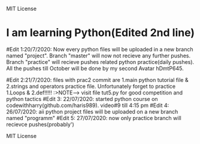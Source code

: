 MIT License
# I am learning Python(Edited 2nd line)
#Edit 1:20/7/2020: Now every python files will be uploaded in a new branch named "project". Branch "master" will now not recieve any further pushes. Branch "practice" will recieve pushes related python practice(daily pushes). All the pushes till October will be done by my second Avatar hDmtP645. 

#Edit 2:21/7/2020: files with prac2 commit are 1.main python tutorial file & 2.strings and  operators practice file. Unfortunately forget to practice 1.Loops & 2.def!!!!!
                   :>NOTE--> visit file tut5.py for good competition and python tactics
#Edit 3: 22/07/2020: started python course on codewithharry(github.com/haris989). video#9 till 4:15 pm
#Edit 4: 26/07/2020: aii python project files will be uploaded on a new branch named "programm"
#Edit 5: 27/07/2020: now only practice branch will recievce pushes(probably')

MIT License
